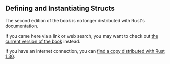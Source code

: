 ## Defining and Instantiating Structs

The second edition of the book is no longer distributed with Rust's documentation.

If you came here via a link or web search, you may want to check out [the current
version of the book](../ch05-01-defining-structs.html) instead.

If you have an internet connection, you can [find a copy distributed with
Rust
1.30](https://doc.rust-lang.org/1.30.0/book/second-edition/ch05-01-defining-structs.html).